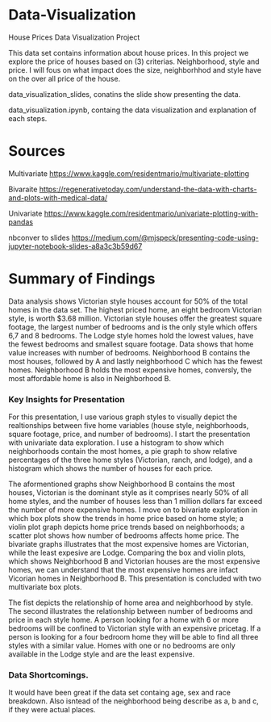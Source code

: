 # Data-Visualization

House Prices Data Visualization Project

This data set contains information about house prices. In this project we explore the price of houses based on (3) criterias. Neighborhood, style and price. I will fous on what impact does the size, neighborhhod and style have on the over all price of the house.

data_visualization_slides, conatins the slide show presenting the data.


 data_visualization.ipynb, containg the data visualization and explanation of each steps.
 
 # Sources
 Multivariate
https://www.kaggle.com/residentmario/multivariate-plotting

Bivaraite
https://regenerativetoday.com/understand-the-data-with-charts-and-plots-with-medical-data/

Univariate
https://www.kaggle.com/residentmario/univariate-plotting-with-pandas

nbconver to slides
https://medium.com/@mjspeck/presenting-code-using-jupyter-notebook-slides-a8a3c3b59d67

# Summary of Findings

Data analysis shows Victorian style houses account for 50% of the total homes in the data set. The highest priced home, an eight bedroom Victorian style, is worth $3.68 million. Victorian style houses offer the greatest square footage, the largest number of bedrooms and is the only style which offers 6,7 and 8 bedrooms. The Lodge style homes hold the lowest values, have the fewest bedrooms and smallest square footage. Data shows that home value increases with number of bedrooms. Neighborhood B contains the most houses, followed by A and lastly neighborhood C which has the fewest homes. Neighborhood B holds the most expensive homes, conversly, the most affordable home is also in Neighborhood B.  


### Key Insights for Presentation

For this presentation, I use various graph styles to visually depict the realtionships between five home variables (house style, neighborhoods, square footage, price, and number of bedrooms). I start the presentation with univariate data exploration. I use a histogram to show which neighborhoods contain the most homes, a pie graph to show relative percentages of the three home styles (Victorian, ranch, and lodge), and a histogram which shows the number of houses for each price. 

The aformentioned graphs show Neighborhood B contains the most houses, Victorian is the dominant style as it comprises nearly 50% of all home styles, and the number of houses less than 1 million dollars far exceed the number of more expensive homes.  I move on to bivariate exploration in which box plots show the trends in home price based on home style;  a violin plot graph depicts home price trends based on neighborhoods; a scatter plot shows how number of bedrooms affects home price. The bivariate graphs illustrates that the most expensive homes are Victorian, while the least expesive are Lodge. Comparing the box and violin plots, which shows Neighborhood B and Victorian houses are the most expensive homes, we can understand that the most expensive homes are infact Vicorian homes in Neighborhood B. This presentation is concluded with two multivariate box plots. 

The fist depicts the relationship of home area and neighborhood by style.  The second illustrates the relationship between number of bedrooms and price in each style home. A person looking for a home with 6 or more bedrooms will be confined to Victorian style with an expensive pricetag.  If a person is looking for a four bedroom home they will be able to find all three styles with a similar value. Homes with one or no bedrooms are only available in the Lodge style and are the least expensive.


### Data Shortcomings.

It would have been great if the data set containg age, sex and race breakdown.  Also isntead of the neighborhood being describe as a, b and c, if they were actual places.


